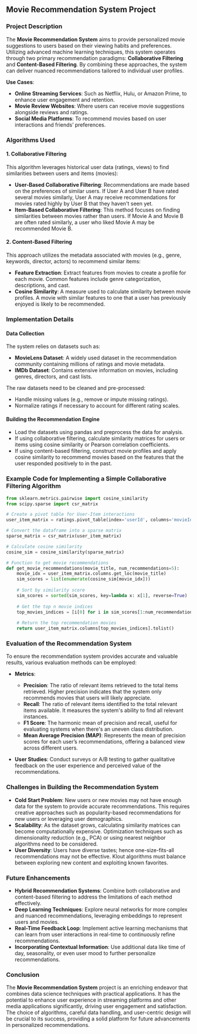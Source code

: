 ## Movie Recommendation System Project

### Project Description
The **Movie Recommendation System** aims to provide personalized movie suggestions to users based on their viewing habits and preferences. Utilizing advanced machine learning techniques, this system operates through two primary recommendation paradigms: **Collaborative Filtering** and **Content-Based Filtering**. By combining these approaches, the system can deliver nuanced recommendations tailored to individual user profiles.

**Use Cases**:
- **Online Streaming Services**: Such as Netflix, Hulu, or Amazon Prime, to enhance user engagement and retention.
- **Movie Review Websites**: Where users can receive movie suggestions alongside reviews and ratings.
- **Social Media Platforms**: To recommend movies based on user interactions and friends’ preferences.

### Algorithms Used
#### 1. Collaborative Filtering
This algorithm leverages historical user data (ratings, views) to find similarities between users and items (movies):
- **User-Based Collaborative Filtering**: Recommendations are made based on the preferences of similar users. If User A and User B have rated several movies similarly, User A may receive recommendations for movies rated highly by User B that they haven't seen yet.
- **Item-Based Collaborative Filtering**: This method focuses on finding similarities between movies rather than users. If Movie A and Movie B are often rated similarly, a user who liked Movie A may be recommended Movie B.

#### 2. Content-Based Filtering
This approach utilizes the metadata associated with movies (e.g., genre, keywords, director, actors) to recommend similar items:
- **Feature Extraction**: Extract features from movies to create a profile for each movie. Common features include genre categorization, descriptions, and cast.
- **Cosine Similarity**: A measure used to calculate similarity between movie profiles. A movie with similar features to one that a user has previously enjoyed is likely to be recommended.

### Implementation Details
#### Data Collection
The system relies on datasets such as:
- **MovieLens Dataset**: A widely used dataset in the recommendation community containing millions of ratings and movie metadata.
- **IMDb Dataset**: Contains extensive information on movies, including genres, directors, and cast lists.

The raw datasets need to be cleaned and pre-processed:
- Handle missing values (e.g., remove or impute missing ratings).
- Normalize ratings if necessary to account for different rating scales.

#### Building the Recommendation Engine
- Load the datasets using pandas and preprocess the data for analysis.
- If using collaborative filtering, calculate similarity matrices for users or items using cosine similarity or Pearson correlation coefficients.
- If using content-based filtering, construct movie profiles and apply cosine similarity to recommend movies based on the features that the user responded positively to in the past.

### Example Code for Implementing a Simple Collaborative Filtering Algorithm
```python
from sklearn.metrics.pairwise import cosine_similarity
from scipy.sparse import csr_matrix

# Create a pivot table for User-Item interactions
user_item_matrix = ratings.pivot_table(index='userId', columns='movieId', values='rating', fill_value=0)

# Convert the dataframe into a sparse matrix
sparse_matrix = csr_matrix(user_item_matrix)

# Calculate cosine similarity
cosine_sim = cosine_similarity(sparse_matrix)

# Function to get movie recommendations
def get_movie_recommendations(movie_title, num_recommendations=5):
    movie_idx = user_item_matrix.columns.get_loc(movie_title)
    sim_scores = list(enumerate(cosine_sim[movie_idx]))
    
    # Sort by similarity score
    sim_scores = sorted(sim_scores, key=lambda x: x[1], reverse=True)
    
    # Get the top n movie indices
    top_movies_indices = [i[0] for i in sim_scores[1:num_recommendations + 1]]
    
    # Return the top recommendation movies
    return user_item_matrix.columns[top_movies_indices].tolist()
```

### Evaluation of the Recommendation System
To ensure the recommendation system provides accurate and valuable results, various evaluation methods can be employed:

- **Metrics**:
  - **Precision**: The ratio of relevant items retrieved to the total items retrieved. Higher precision indicates that the system only recommends movies that users will likely appreciate.
  - **Recall**: The ratio of relevant items identified to the total relevant items available. It measures the system's ability to find all relevant instances.
  - **F1 Score**: The harmonic mean of precision and recall, useful for evaluating systems when there's an uneven class distribution.
  - **Mean Average Precision (MAP)**: Represents the mean of precision scores for each user’s recommendations, offering a balanced view across different users.

- **User Studies**: Conduct surveys or A/B testing to gather qualitative feedback on the user experience and perceived value of the recommendations.

### Challenges in Building the Recommendation System
- **Cold Start Problem**: New users or new movies may not have enough data for the system to provide accurate recommendations. This requires creative approaches such as popularity-based recommendations for new users or leveraging user demographics.
- **Scalability**: As the dataset grows, calculating similarity matrices can become computationally expensive. Optimization techniques such as dimensionality reduction (e.g., PCA) or using nearest neighbor algorithms need to be considered.
- **User Diversity**: Users have diverse tastes; hence one-size-fits-all recommendations may not be effective. Klout algorithms must balance between exploring new content and exploiting known favorites.

### Future Enhancements
- **Hybrid Recommendation Systems**: Combine both collaborative and content-based filtering to address the limitations of each method effectively.
- **Deep Learning Techniques**: Explore neural networks for more complex and nuanced recommendations, leveraging embeddings to represent users and movies.
- **Real-Time Feedback Loop**: Implement active learning mechanisms that can learn from user interactions in real-time to continuously refine recommendations.
- **Incorporating Contextual Information**: Use additional data like time of day, seasonality, or even user mood to further personalize recommendations.

### Conclusion
The **Movie Recommendation System** project is an enriching endeavor that combines data science techniques with practical applications. It has the potential to enhance user experience in streaming platforms and other media applications significantly, driving user engagement and satisfaction. The choice of algorithms, careful data handling, and user-centric design will be crucial to its success, providing a solid platform for future advancements in personalized recommendations.
